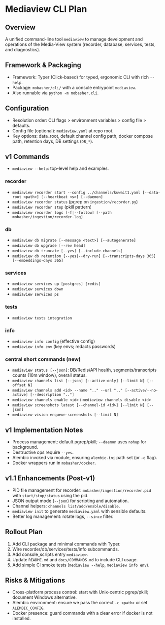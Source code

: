 # Mediaview CLI Plan

## Overview
A unified command-line tool `mediaview` to manage development and operations of the Media-View system (recorder, database, services, tests, and diagnostics).

## Framework & Packaging
- Framework: Typer (Click-based) for typed, ergonomic CLI with rich `--help`.
- Package: `mobasher/cli/` with a console entrypoint `mediaview`.
- Also runnable via `python -m mobasher.cli`.

## Configuration
- Resolution order: CLI flags > environment variables > config file > defaults.
- Config file (optional): `mediaview.yaml` at repo root.
- Key options: data_root, default channel config path, docker compose path, retention days, DB settings (`DB_*`).

## v1 Commands
- `mediaview --help`: top-level help and examples.

### recorder
- `mediaview recorder start --config ../channels/kuwait1.yaml [--data-root <path>] [--heartbeat <s>] [--daemon]`
- `mediaview recorder status` (pgrep on `ingestion/recorder.py`)
- `mediaview recorder stop` (pkill pattern)
- `mediaview recorder logs [-f|--follow] [--path mobasher/ingestion/recorder.log]`

### db
- `mediaview db migrate [--message <text>] [--autogenerate]`
- `mediaview db upgrade [--rev head]`
- `mediaview db truncate [--yes] [--include-channels]`
- `mediaview db retention [--yes|--dry-run] [--transcripts-days 365] [--embeddings-days 365]`

### services
- `mediaview services up [postgres] [redis]`
- `mediaview services down`
- `mediaview services ps`

### tests
- `mediaview tests integration`

### info
- `mediaview info config` (effective config)
- `mediaview info env` (key envs; redacts passwords)

### central short commands (new)
- `mediaview status [--json]`: DB/Redis/API health, segments/transcripts counts (10m window), overall status.
- `mediaview channels list [--json] [--active-only] [--limit N] [--offset N]`
- `mediaview channels add <id> --name ".." --url ".." [--active/--no-active] [--description ".."]`
- `mediaview channels enable <id>` / `mediaview channels disable <id>`
- `mediaview screenshots latest [--channel-id <id>] [--limit N] [--json]`
- `mediaview vision enqueue-screenshots [--limit N]`

## v1 Implementation Notes
- Process management: default pgrep/pkill; `--daemon` uses `nohup` for background.
- Destructive ops require `--yes`.
- Alembic invoked via module, ensuring `alembic.ini` path set (or `-c` flag).
- Docker wrappers run in `mobasher/docker`.

## v1.1 Enhancements (Post-v1)
- PID file management for recorder: `mobasher/ingestion/recorder.pid` with `start/stop/status` using the pid.
- JSON output mode (`--json`) for scripting and automation.
- Channel helpers: `channels list/add/enable/disable`.
- `mediaview init` to generate `mediaview.yaml` with sensible defaults.
- Better log management: rotate logs, `--since` filter.

## Rollout Plan
1. Add CLI package and minimal commands with Typer.
2. Wire recorder/db/services/tests/info subcommands.
3. Add console_scripts entry `mediaview`.
4. Update `README.md` and `docs/COMMANDS.md` to include CLI usage.
5. Add simple CI smoke tests (`mediaview --help`, `mediaview info env`).

## Risks & Mitigations
- Cross-platform process control: start with Unix-centric pgrep/pkill; document Windows alternative.
- Alembic environment: ensure we pass the correct `-c <path>` or set `ALEMBIC_CONFIG`.
- Docker presence: guard commands with a clear error if docker is not installed.

